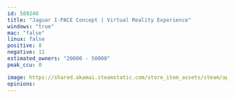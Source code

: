 ```yaml
---
id: 589240
title: "Jaguar I-PACE Concept | Virtual Reality Experience"
windows: "true"
mac: "false"
linux: false
positive: 8
negative: 11
estimated_owners: "20000 - 50000"
peak_ccu: 0

image: https://shared.akamai.steamstatic.com/store_item_assets/steam/apps/589240/header.jpg?t=1510565394
opinions:
---
```


